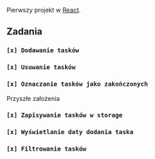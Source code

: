 Pierwszy projekt w [React](https://reactjs.org/).

## Zadania
### `[x] Dodawanie tasków`
### `[x] Usuwanie tasków`
### `[x] Oznaczanie tasków jako zakończonych`

Przyszłe założenia
### `[x] Zapisywanie tasków w storage`
### `[x] Wyświetlanie daty dodania taska`
### `[x] Filtrowanie tasków`
